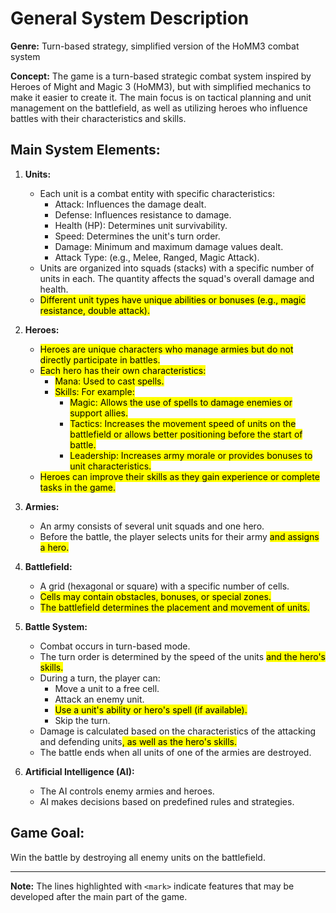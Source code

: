 # General System Description

**Genre:** Turn-based strategy, simplified version of the HoMM3 combat system

**Concept:** The game is a turn-based strategic combat system inspired by Heroes of Might and Magic 3 (HoMM3), but with simplified mechanics to make it easier to create it. The main focus is on tactical planning and unit management on the battlefield, as well as utilizing heroes who influence battles with their characteristics and skills.

## Main System Elements:

1.  **Units:**
    *   Each unit is a combat entity with specific characteristics:
        *   Attack: Influences the damage dealt.
        *   Defense: Influences resistance to damage.
        *   Health (HP): Determines unit survivability.
        *   Speed: Determines the unit's turn order.
        *   Damage: Minimum and maximum damage values dealt.
        *   Attack Type: (e.g., Melee, Ranged, Magic Attack).
    *   Units are organized into squads (stacks) with a specific number of units in each. The quantity affects the squad's overall damage and health.
    *   <mark>Different unit types have unique abilities or bonuses (e.g., magic resistance, double attack).</mark>

2.  **Heroes:**
    *   <mark>Heroes are unique characters who manage armies but do not directly participate in battles.</mark>
    *   <mark>Each hero has their own characteristics:</mark>
        *   <mark>Mana: Used to cast spells.</mark>
        *   <mark>Skills: For example:</mark>
            *   <mark>Magic: Allows the use of spells to damage enemies or support allies.</mark>
            *   <mark>Tactics: Increases the movement speed of units on the battlefield or allows better positioning before the start of battle.</mark>
            *   <mark>Leadership: Increases army morale or provides bonuses to unit characteristics.</mark>
    *   <mark>Heroes can improve their skills as they gain experience or complete tasks in the game.</mark>

3.  **Armies:**
    *   An army consists of several unit squads and one hero.
    *   Before the battle, the player selects units for their army <mark>and assigns a hero.</mark>

4.  **Battlefield:**
    *   A grid (hexagonal or square) with a specific number of cells.
    *   <mark>Cells may contain obstacles, bonuses, or special zones.</mark>
    *   <mark>The battlefield determines the placement and movement of units.</mark>

5.  **Battle System:**
    *   Combat occurs in turn-based mode.
    *   The turn order is determined by the speed of the units <mark>and the hero's skills.</mark>
    *   During a turn, the player can:
        *   Move a unit to a free cell.
        *   Attack an enemy unit.
        *   <mark>Use a unit's ability or hero's spell (if available).</mark>
        *   Skip the turn.
    *   Damage is calculated based on the characteristics of the attacking and defending units<mark>, as well as the hero's skills.</mark>
    *   The battle ends when all units of one of the armies are destroyed.

6.  **Artificial Intelligence (AI):**
    *   The AI controls enemy armies and heroes.
    *   AI makes decisions based on predefined rules and strategies.

## Game Goal:

Win the battle by destroying all enemy units on the battlefield.

---

**Note:** The lines highlighted with `<mark>` indicate features that may be developed after the main part of the game.
